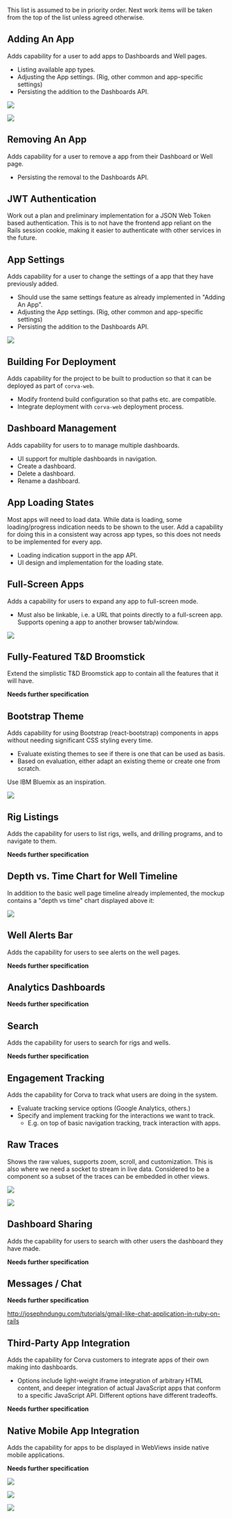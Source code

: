 This list is assumed to be in priority order. Next work items will be taken from
the top of the list unless agreed otherwise.

## Adding An App

Adds capability for a user to add apps to Dashboards and Well pages.

* Listing available app types.
* Adjusting the App settings. (Rig, other common and app-specific settings)
* Persisting the addition to the Dashboards API.

![](mockups/add_widget_list.PNG)

![](mockups/add_widget.PNG)

## Removing An App

Adds capability for a user to remove a app from their Dashboard or Well page.

* Persisting the removal to the Dashboards API.

## JWT Authentication

Work out a plan and preliminary implementation for a JSON Web Token based authentication. This is to not have the frontend app reliant on the Rails session cookie, making it easier to authenticate with other services in the future.

## App Settings

Adds capability for a user to change the settings of a app that they have previously added.

* Should use the same settings feature as already implemented in "Adding An App".
* Adjusting the App settings. (Rig, other common and app-specific settings)
* Persisting the addition to the Dashboards API.

![](mockups/widget_settings.PNG)

## Building For Deployment

Adds capability for the project to be built to production so that it can be deployed as part of `corva-web`.

* Modify frontend build configuration so that paths etc. are compatible.
* Integrate deployment with `corva-web` deployment process.

## Dashboard Management

Adds capability for users to to manage multiple dashboards.

* UI support for multiple dashboards in navigation.
* Create a dashboard.
* Delete a dashboard.
* Rename a dashboard.

## App Loading States

Most apps will need to load data. While data is loading, some loading/progress indication needs to be shown to the user. Add a capability for doing this in a consistent way across app types, so this does not needs to be implemented for every app.

* Loading indication support in the app API.
* UI design and implementation for the loading state.

## Full-Screen Apps

Adds a capability for users to expand any app to full-screen mode.

* Must also be linkable, i.e. a URL that points directly to a full-screen app. Supports opening a app to another browser tab/window.

![](mockups/fullscreen.png)

## Fully-Featured T&D Broomstick

Extend the simplistic T&D Broomstick app to contain all the features that it will have.

**Needs further specification**

## Bootstrap Theme

Adds capability for using Bootstrap (react-bootstrap) components in apps without
needing significant CSS styling every time.

* Evaluate existing themes to see if there is one that can be used as basis.
* Based on evaluation, either adapt an existing theme or create one from scratch.

Use IBM Bluemix as an inspiration.

![](mockups/well_tad.PNG)

## Rig Listings

Adds the capability for users to list rigs, wells, and drilling programs, and to navigate to them.

**Needs further specification**

## Depth vs. Time Chart for Well Timeline

In addition to the basic well page timeline already implemented, the mockup contains a "depth vs time" chart displayed above it:

![](mockups/timeline.png)

## Well Alerts Bar

Adds the capability for users to see alerts on the well pages.

**Needs further specification**

## Analytics Dashboards

**Needs further specification**

## Search

Adds the capability for users to search for rigs and wells.

**Needs further specification**

## Engagement Tracking

Adds the capability for Corva to track what users are doing in the system.

* Evaluate tracking service options (Google Analytics, others.)
* Specify and implement tracking for the interactions we want to track.
  * E.g. on top of basic navigation tracking, track interaction with apps.

## Raw Traces

Shows the raw values, supports zoom, scroll, and customization.
This is also where we need a socket to stream in live data.
Considered to be a component so a subset of the traces can be embedded in other views.

![](mockups/traces.png)

![](mockups/mobile_warning_scrolled.PNG)

## Dashboard Sharing

Adds the capability for users to search with other users the dashboard they have made.

**Needs further specification**

## Messages / Chat

**Needs further specification**
 
http://josephndungu.com/tutorials/gmail-like-chat-application-in-ruby-on-rails

## Third-Party App Integration

Adds the capability for Corva customers to integrate apps of their own making into dashboards.

* Options include light-weight iframe integration of arbitrary HTML content, and deeper integration of actual JavaScript apps that conform to a specific JavaScript API. Different options have different tradeoffs.

**Needs further specification**

## Native Mobile App Integration

Adds the capability for apps to be displayed in WebViews inside native mobile applications.

**Needs further specification**

![](mockups/TAD_mobile.PNG)

![](mockups/mobile_warning.PNG)

![](mockups/mobile_warning_scrolled.PNG)
